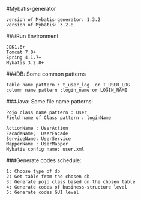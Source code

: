 #Mybatis-generator

    version of Mybatis-generator: 1.3.2
    version of Mybatis: 3.2.8

###Run Environment

    JDK1.8+
    Tomcat 7.0+
    Spring 4.1.7+
    Mybatis 3.2.8+

###DB:
    Some common patterns

    table name pattern : t_user_log  or T_USER_LOG
    column name pattern :login_name or LOGIN_NAME

###Java:
    Some file name patterns:

    Pojo class name pattern : User
    Field name of Class pattern : loginName

    ActionName : UserAction
    FacadeName;  UserFacade
    ServiceName: UserService
    MapperName : UserMapper
    Mybatis config name: user.xml

###Generate codes schedule:

    1: Choose type of db
    2: Get table from the chosen db
    3: Generate pojo class based on the chosen table
    4: Generate codes of business-structure level
    5: Generate codes GUI level




